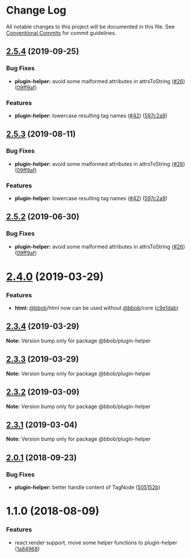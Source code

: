 # Change Log

All notable changes to this project will be documented in this file.
See [Conventional Commits](https://conventionalcommits.org) for commit guidelines.

<a name="2.5.4"></a>
## [2.5.4](https://github.com/JiLiZART/bbob/compare/v2.4.1...v2.5.4) (2019-09-25)


### Bug Fixes

* **plugin-helper:** avoid some malformed attributes in attrsToString ([#26](https://github.com/JiLiZART/bbob/issues/26)) ([09ff9af](https://github.com/JiLiZART/bbob/commit/09ff9af))


### Features

* **plugin-helper:** lowercase resulting tag names ([#42](https://github.com/JiLiZART/bbob/issues/42)) ([597c2a9](https://github.com/JiLiZART/bbob/commit/597c2a9))




<a name="2.5.3"></a>
## [2.5.3](https://github.com/JiLiZART/bbob/compare/v2.4.1...v2.5.3) (2019-08-11)


### Bug Fixes

* **plugin-helper:** avoid some malformed attributes in attrsToString ([#26](https://github.com/JiLiZART/bbob/issues/26)) ([09ff9af](https://github.com/JiLiZART/bbob/commit/09ff9af))


### Features

* **plugin-helper:** lowercase resulting tag names ([#42](https://github.com/JiLiZART/bbob/issues/42)) ([597c2a9](https://github.com/JiLiZART/bbob/commit/597c2a9))




<a name="2.5.2"></a>
## [2.5.2](https://github.com/JiLiZART/bbob/compare/v2.4.1...v2.5.2) (2019-06-30)


### Bug Fixes

* **plugin-helper:** avoid some malformed attributes in attrsToString ([#26](https://github.com/JiLiZART/bbob/issues/26)) ([09ff9af](https://github.com/JiLiZART/bbob/commit/09ff9af))




<a name="2.4.0"></a>
# [2.4.0](https://github.com/JiLiZART/bbob/compare/v2.3.4...v2.4.0) (2019-03-29)


### Features

* **html:** [@bbob](https://github.com/bbob)/html now can be used without [@bbob](https://github.com/bbob)/core ([c9e1dab](https://github.com/JiLiZART/bbob/commit/c9e1dab))




<a name="2.3.4"></a>
## [2.3.4](https://github.com/JiLiZART/bbob/compare/v2.3.2...v2.3.4) (2019-03-29)




**Note:** Version bump only for package @bbob/plugin-helper

<a name="2.3.3"></a>
## [2.3.3](https://github.com/JiLiZART/bbob/compare/v2.3.2...v2.3.3) (2019-03-29)




**Note:** Version bump only for package @bbob/plugin-helper

<a name="2.3.2"></a>
## [2.3.2](https://github.com/JiLiZART/bbob/compare/v2.3.1...v2.3.2) (2019-03-09)




**Note:** Version bump only for package @bbob/plugin-helper

<a name="2.3.1"></a>
## [2.3.1](https://github.com/JiLiZART/bbob/compare/v2.3.0...v2.3.1) (2019-03-04)




**Note:** Version bump only for package @bbob/plugin-helper

<a name="2.0.1"></a>
## [2.0.1](https://github.com/JiLiZART/bbob/compare/@bbob/plugin-helper@2.0.0...@bbob/plugin-helper@2.0.1) (2018-09-23)


### Bug Fixes

* **plugin-helper:** better handle content of TagNode ([505152b](https://github.com/JiLiZART/bbob/commit/505152b))




<a name="1.1.0"></a>
# 1.1.0 (2018-08-09)


### Features

* react render support, move some helper functions to plugin-helper ([1a84968](https://github.com/JiLiZART/bbob/commit/1a84968))
